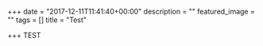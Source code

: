 +++
date = "2017-12-11T11:41:40+00:00"
description = ""
featured_image = ""
tags = []
title = "Test"

+++
TEST